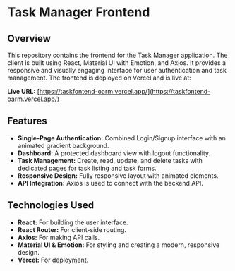 # Task Manager Frontend

## Overview

This repository contains the frontend for the Task Manager application. The client is built using React, Material UI with Emotion, and Axios. It provides a responsive and visually engaging interface for user authentication and task management. The frontend is deployed on Vercel and is live at:

**Live URL:** [https://taskfontend-oarm.vercel.app/](https://taskfontend-oarm.vercel.app/)

## Features

- **Single-Page Authentication:** Combined Login/Signup interface with an animated gradient background.
- **Dashboard:** A protected dashboard view with logout functionality.
- **Task Management:** Create, read, update, and delete tasks with dedicated pages for task listing and task forms.
- **Responsive Design:** Fully responsive layout with animated elements.
- **API Integration:** Axios is used to connect with the backend API.

## Technologies Used

- **React:** For building the user interface.
- **React Router:** For client-side routing.
- **Axios:** For making API calls.
- **Material UI & Emotion:** For styling and creating a modern, responsive design.
- **Vercel:** For deployment.



